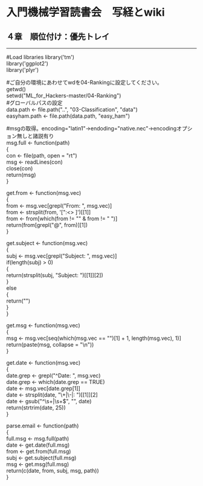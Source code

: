 # 入門機械学習読書会　写経とwiki
## ４章　順位付け：優先トレイ

***

 #Load libraries
library('tm')  
library('ggplot2')  
library('plyr')  

 #ご自分の環境にあわせてwdを04-Rankingに設定してください。  
getwd()  
setwd("ML_for_Hackers-master/04-Ranking")  
 #グローバルパスの設定  
data.path <- file.path("..", "03-Classification", "data")  
easyham.path <- file.path(data.path, "easy_ham")  

 #msgの取得。encoding="latin1"→endoding="native.nec"→encodingオプション無しと諸説有り  
msg.full <- function(path)  
{  
  con <- file(path, open = "rt")  
  msg <- readLines(con)  
  close(con)  
  return(msg)  
}  
  
get.from <- function(msg.vec)  
{  
  from <- msg.vec[grepl("From: ", msg.vec)]  
  from <- strsplit(from, '[":<> ]')[[1]]  
  from <- from[which(from  != "" & from != " ")]  
  return(from[grepl("@", from)][1])  
}  
  
get.subject <- function(msg.vec)  
{  
  subj <- msg.vec[grepl("Subject: ", msg.vec)]  
  if(length(subj) > 0)  
  {  
    return(strsplit(subj, "Subject: ")[[1]][2])  
  }  
  else  
  {  
    return("")  
  }  
}  
  
get.msg <- function(msg.vec)  
{  
  msg <- msg.vec[seq(which(msg.vec == "")[1] + 1, length(msg.vec), 1)]  
  return(paste(msg, collapse = "\n"))  
}  
  
get.date <- function(msg.vec)  
{  
  date.grep <- grepl("^Date: ", msg.vec)  
  date.grep <- which(date.grep == TRUE)  
  date <- msg.vec[date.grep[1]]  
  date <- strsplit(date, "\\+|\\-|: ")[[1]][2]  
  date <- gsub("^\\s+|\\s+$", "", date)  
  return(strtrim(date, 25))  
}  
  
parse.email <- function(path)  
{  
  full.msg <- msg.full(path)  
  date <- get.date(full.msg)  
  from <- get.from(full.msg)  
  subj <- get.subject(full.msg)  
  msg <- get.msg(full.msg)  
  return(c(date, from, subj, msg, path))  
}  
  